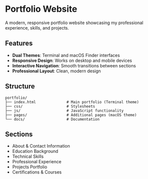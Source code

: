 # Portfolio Website

A modern, responsive portfolio website showcasing my professional experience, skills, and projects.

## Features

- **Dual Themes**: Terminal and macOS Finder interfaces
- **Responsive Design**: Works on desktop and mobile devices
- **Interactive Navigation**: Smooth transitions between sections
- **Professional Layout**: Clean, modern design

## Structure

```
portfolio/
├── index.html              # Main portfolio (Terminal theme)
├── css/                    # Stylesheets
├── js/                     # JavaScript functionality
├── pages/                  # Additional pages (macOS theme)
└── docs/                   # Documentation
```

## Sections

- About & Contact Information
- Education Background
- Technical Skills
- Professional Experience
- Projects Portfolio
- Certifications & Courses
